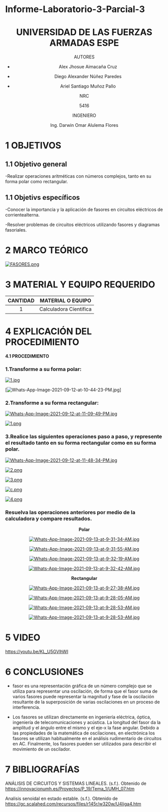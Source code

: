 # Informe-Laboratorio-3-Parcial-3

<div align="center">

# UNIVERSIDAD DE LAS FUERZAS ARMADAS ESPE
  
AUTORES

* Alex Jhosue Aimacaña Cruz

* Diego Alexander Núñez Paredes

* Ariel Santiago Muñoz Pallo

NRC
  
5416

INGENIERO

Ing. Darwin Omar Alulema Flores

</div>


# 1 OBJETIVOS

## **1.1 Objetivo general**

-Realizar operaciones aritméticas con números complejos, tanto en su forma polar
como rectangular.

## **1.1 Objetivs específicos**

-Conocer la importancia y la aplicación de fasores en circuitos eléctricos de corrientealterna.

-Resolver problemas de circuitos eléctricos utilizando fasores y diagramas fasoriales.

# 2 MARCO TEÓRICO

[![FASORES.png](https://i.postimg.cc/FHdV2xqm/FASORES.png)](https://postimg.cc/3khGG2Yb)

# 3 MATERIAL Y EQUIPO REQUERIDO

<div align="center">

|**CANTIDAD**|       **MATERIAL O EQUIPO**      |
|    :---:   |              :---:               | 
|      1     |       Calculadora Cíentifica     |

</div>

# 4 EXPLICACIÓN DEL PROCEDIMIENTO

**4.1 PROCEDIMIENTO**

### **1.Transforme a su forma polar:**

[![1.jpg](https://i.postimg.cc/2jdKh5dL/1.jpg)](https://postimg.cc/s1XmRsN3)

[![Whats-App-Image-2021-09-12-at-10-44-23-PM.jpg](https://i.postimg.cc/0yhfLgdq/Whats-App-Image-2021-09-12-at-10-44-23-PM.jpg)]


### **2.Transforme a su forma rectangular:**

[![Whats-App-Image-2021-09-12-at-11-09-49-PM.jpg](https://i.postimg.cc/YSZQvQyK/Whats-App-Image-2021-09-12-at-11-09-49-PM.jpg)](https://postimg.cc/Ny8KV2cp)

[![1.png](https://i.postimg.cc/hGLvqJCC/1.png)](https://postimg.cc/v1mbrmw9)

### **3.Realice las siguientes operaciones paso a paso, y represente el resultado tanto en su forma rectangular como en su forma polar.**

[![Whats-App-Image-2021-09-12-at-11-48-34-PM.jpg](https://i.postimg.cc/8k9X2ndD/Whats-App-Image-2021-09-12-at-11-48-34-PM.jpg)](https://postimg.cc/Thjcm0HH)

[![2.png](https://i.postimg.cc/0jB2C7QN/2.png)](https://postimg.cc/xNL2fJLr)

[![3.png](https://i.postimg.cc/v8fgsZBx/3.png)](https://postimg.cc/DmfyQF17)

[![c.png](https://i.postimg.cc/rmPcyXDz/c.png)](https://postimg.cc/JDZSKFcW)

[![4.png](https://i.postimg.cc/QxSM89rC/4.png)](https://postimg.cc/ZCBmjqnz)


### **Resuelva las operaciones anteriores por medio de la calculadora y compare resultados.**

<div align="center">
  
**Polar**
  
  [![Whats-App-Image-2021-09-13-at-9-31-34-AM.jpg](https://i.postimg.cc/3xh08Cf2/Whats-App-Image-2021-09-13-at-9-31-34-AM.jpg)](https://postimg.cc/jL8SvNbj)
  
  [![Whats-App-Image-2021-09-13-at-9-31-55-AM.jpg](https://i.postimg.cc/9MDr8xzH/Whats-App-Image-2021-09-13-at-9-31-55-AM.jpg)](https://postimg.cc/0Mqkr0pV)
  
  [![Whats-App-Image-2021-09-13-at-9-32-19-AM.jpg](https://i.postimg.cc/rsWzcKSh/Whats-App-Image-2021-09-13-at-9-32-19-AM.jpg)](https://postimg.cc/64WBf6bR)
  
  [![Whats-App-Image-2021-09-13-at-9-32-42-AM.jpg](https://i.postimg.cc/T3Q1R8DX/Whats-App-Image-2021-09-13-at-9-32-42-AM.jpg)](https://postimg.cc/nXjpkP2d)

**Rectangular**
  
  [![Whats-App-Image-2021-09-13-at-9-27-38-AM.jpg](https://i.postimg.cc/ZnrY2XS2/Whats-App-Image-2021-09-13-at-9-27-38-AM.jpg)](https://postimg.cc/bSwj2Cd9)
  
  [![Whats-App-Image-2021-09-13-at-9-28-05-AM.jpg](https://i.postimg.cc/RhQ9Xf1z/Whats-App-Image-2021-09-13-at-9-28-05-AM.jpg)](https://postimg.cc/V063NJH7)
  
  [![Whats-App-Image-2021-09-13-at-9-28-53-AM.jpg](https://i.postimg.cc/zX78hCXC/Whats-App-Image-2021-09-13-at-9-28-53-AM.jpg)](https://postimg.cc/ykDM4SRx)
  
  [![Whats-App-Image-2021-09-13-at-9-28-53-AM.jpg](https://i.postimg.cc/zX78hCXC/Whats-App-Image-2021-09-13-at-9-28-53-AM.jpg)](https://postimg.cc/ykDM4SRx)
  
  
</div>

# 5 VIDEO 

https://youtu.be/KL_U5GVlhWI

# 6 CONCLUSIONES 

*  fasor es una representación gráfica de un número complejo que se utiliza para representar una oscilación, de forma que el fasor suma de varios fasores puede 
representar la magnitud y fase de la oscilación resultante de la superposición de varias oscilaciones en un proceso de interferencia.

* Los fasores se utilizan directamente en ingeniería eléctrica, óptica, ingeniería de telecomunicaciones y acústica. La longitud del fasor da la amplitud y el 
ángulo entre el mismo y el eje-x la fase angular. Debido a las propiedades de la matemática de oscilaciones, en electrónica los fasores se utilizan
habitualmente en el análisis rudimentario de circuitos en AC. Finalmente, los fasores pueden ser utilizados para describir el movimiento de un oscilador.

# 7 BIBLIOGRAFÍAS

ANÁLISIS DE CIRCUITOS Y SISTEMAS LINEALES. (s.f.). Obtenido de https://innovacionumh.es/Proyectos/P_19/Tema_1/UMH_07.htm

Analisis senoidal en estado estable. (s.f.). Obtenido de https://gc.scalahed.com/recursos/files/r145r/w320w/U4liga4.htm
